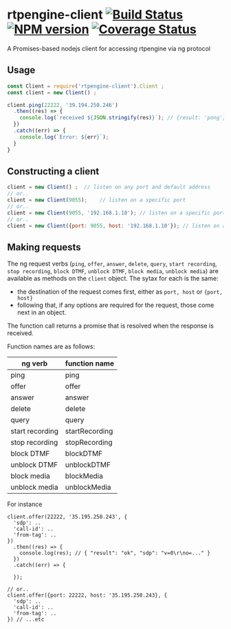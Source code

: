 # rtpengine-client [![Build Status](https://travis-ci.org/davehorton/rtpengine-client.svg?branch=master)](http://travis-ci.org/davehorton/rtpengine-client) [![NPM version](https://badge.fury.io/js/rtpengine-client.svg)](http://badge.fury.io/js/rtpengine-client) [![Coverage Status](https://coveralls.io/repos/github/davehorton/rtpengine-client/badge.svg?branch=master)](https://coveralls.io/github/davehorton/rtpengine-client?branch=master)

A Promises-based nodejs client for accessing rtpengine via ng protocol

## Usage

```js
const Client = require('rtpengine-client').Client ;
const client = new Client() ;

client.ping(22222, '39.194.250.246')
  .then((res) => {
    console.log(`received ${JSON.stringify(res)}`); // {result: 'pong'}
  })
  .catch((err) => {
    console.log(`Error: ${err}`);
  }
}
```  

## Constructing a client 
```js
client = new Client() ;  // listen on any port and default address
// or..
client = new Client(9055);    // listen on a specific port
// or..
client = new Client(9055, '192.168.1.10'); // listen on a specific port and address
// or..
client = new Client({port: 9055, host: '192.168.1.10'}); // listen on a specific port and address
```

## Making requests
The ng request verbs (`ping`, `offer`, `answer`, `delete`, `query`, `start recording`, `stop recording`, `block DTMF`, `unblock DTMF`, `block media`, `unblock media`) are available as methods on the `client` object.  The sytax for each is the same:
+ the destination of the request comes first, either as `port, host` or `{port, host}`
+ following that, if any options are required for the request, those come next in an object.

The function call returns a promise that is resolved when the response is received.

Function names are as follows:

| ng verb         | function name |
|----------------|----------------|
|ping            | ping           |
|offer           | offer          |
|answer          | answer         |
|delete          | delete         |
|query           | query          |
|start recording | startRecording |
|stop recording  | stopRecording  |
|block DTMF      | blockDTMF      |
|unblock DTMF    | unblockDTMF    |
|block media     | blockMedia     |
|unblock media   | unblockMedia   |

For instance
```
client.offer(22222, '35.195.250.243', {
  'sdp': ..
  'call-id': ..
  'from-tag': ..
})
  .then((res) => {
    console.log(res); // { "result": "ok", "sdp": "v=0\r\no=..." }
  })
  .catch((err) => {

  });

// or..
client.offer({port: 22222, host: '35.195.250.243}, {
  'sdp': ..
  'call-id': ..
  'from-tag': ..
}) // ...etc
```
